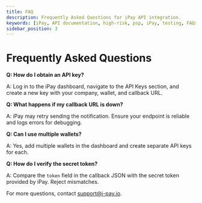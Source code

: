 ```yaml
---
title: FAQ
description: Frequently Asked Questions for iPay API integration.
keywords: [iPay, API documentation, high-risk, psp, iPay, testing, FAQs, test environment, test API keys, simulate callbacks, error scenarios, support]
sidebar_position: 3
---
```



# Frequently Asked Questions

**Q: How do I obtain an API key?**

A: Log in to the iPay dashboard, navigate to the API Keys section, and create a new key with your company, wallet, and callback URL.

**Q: What happens if my callback URL is down?**

A: iPay may retry sending the notification. Ensure your endpoint is reliable and logs errors for debugging.

**Q: Can I use multiple wallets?**

A: Yes, add multiple wallets in the dashboard and create separate API keys for each.

**Q: How do I verify the secret token?**

A: Compare the `token` field in the callback JSON with the secret token provided by iPay. Reject mismatches.

For more questions, contact [support@i-pay.io](mailto:support@i-pay.io).
